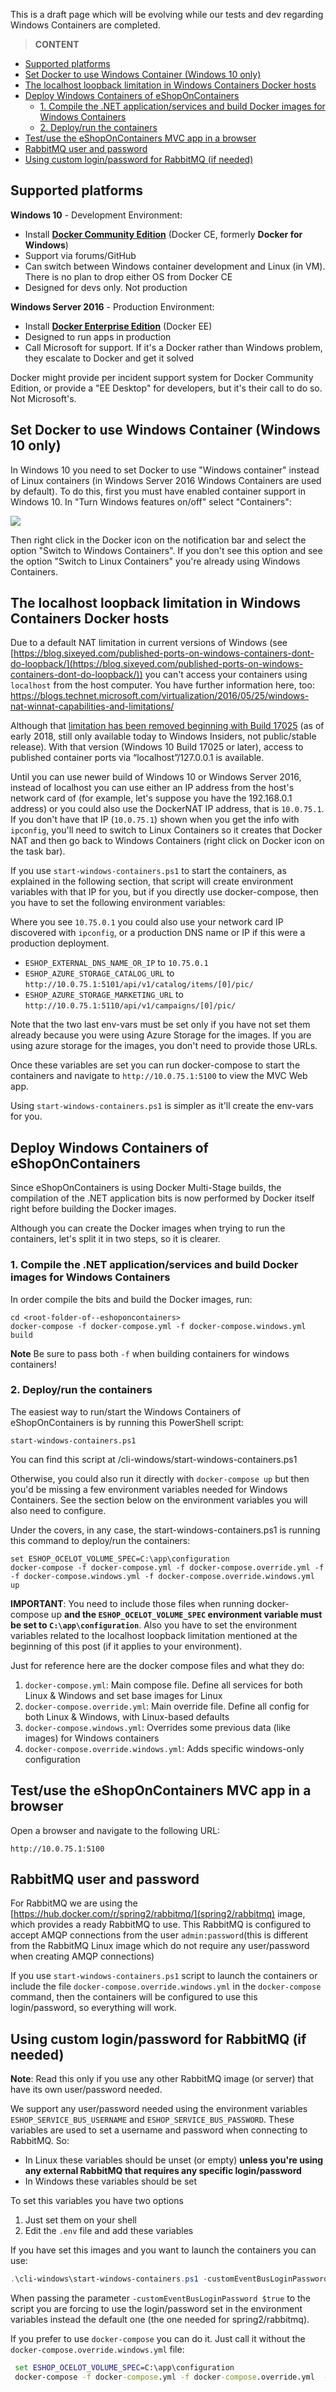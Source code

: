 This is a draft page which will be evolving while our tests and dev regarding Windows Containers are completed.

> **CONTENT**

- [Supported platforms](#supported-platforms)
- [Set Docker to use Windows Container (Windows 10 only)](#set-docker-to-use-windows-container-windows-10-only)
- [The localhost loopback limitation in Windows Containers Docker hosts](#the-localhost-loopback-limitation-in-windows-containers-docker-hosts)
- [Deploy Windows Containers of eShopOnContainers](#deploy-windows-containers-of-eshoponcontainers)
  - [1. Compile the .NET application/services and build Docker images for Windows Containers](#1-compile-the-net-applicationservices-and-build-docker-images-for-windows-containers)
  - [2. Deploy/run the containers](#2-deployrun-the-containers)
- [Test/use the eShopOnContainers MVC app in a browser](#testuse-the-eshoponcontainers-mvc-app-in-a-browser)
- [RabbitMQ user and password](#rabbitmq-user-and-password)
- [Using custom login/password for RabbitMQ (if needed)](#using-custom-loginpassword-for-rabbitmq-if-needed)

## Supported platforms

**Windows 10** - Development Environment:

- Install **[Docker Community Edition](https://store.docker.com/editions/community/docker-ce-desktop-windows?tab=description)** (Docker CE, formerly **Docker for Windows**)
- Support via forums/GitHub
- Can switch between Windows container development and Linux (in VM). There is no plan to drop either OS from Docker CE
- Designed for devs only. Not production

**Windows Server 2016** - Production Environment:

- Install **[Docker Enterprise Edition](https://store.docker.com/editions/enterprise/docker-ee-server-windows?tab=description)** (Docker EE)
- Designed to run apps in production
- Call Microsoft for support. If it's a Docker rather than Windows problem, they escalate to Docker and get it solved

Docker might provide per incident support system for Docker Community Edition, or provide a "EE Desktop" for developers, but it's their call to do so. Not Microsoft's.

## Set Docker to use Windows Container (Windows 10 only)

In Windows 10 you need to set Docker to use "Windows container" instead of Linux containers (in Windows Server 2016 Windows Containers are used by default). To do this, first you must have enabled container support in Windows 10. In "Turn Windows features on/off" select "Containers":

![](deploty-to-images/Deploy-to-Windows-containers/enable-windows-containers.png)

Then right click in the Docker icon on the notification bar and select the option "Switch to Windows Containers". If you don't see this option and see the option "Switch to Linux Containers" you're already using Windows Containers.

## The localhost loopback limitation in Windows Containers Docker hosts

Due to a default NAT limitation in current versions of Windows (see [https://blog.sixeyed.com/published-ports-on-windows-containers-dont-do-loopback/](https://blog.sixeyed.com/published-ports-on-windows-containers-dont-do-loopback/)) you can't access your containers using `localhost` from the host computer.
You have further information here, too: https://blogs.technet.microsoft.com/virtualization/2016/05/25/windows-nat-winnat-capabilities-and-limitations/

Although that [limitation has been removed beginning with Build 17025](https://blogs.technet.microsoft.com/networking/2017/11/06/available-to-windows-10-insiders-today-access-to-published-container-ports-via-localhost127-0-0-1/) (as of early 2018, still only available today to Windows Insiders, not public/stable release). With that version (Windows 10 Build 17025 or later), access to published container ports via “localhost”/127.0.0.1 is available.

Until you can use newer build of Windows 10 or Windows Server 2016, instead of localhost you can use either an IP address from the host's network card of (for example, let's suppose you have the 192.168.0.1 address) or you could also use the DockerNAT IP address, that is `10.0.75.1`. If you don't have that IP (`10.0.75.1`) shown when you get the info with `ipconfig`, you'll need to switch to Linux Containers so it creates that Docker NAT and then go back to Windows Containers (right click on Docker icon on the task bar).

If you use `start-windows-containers.ps1` to start the containers, as explained in the following section, that script will create environment variables with that IP for you, but if you directly use docker-compose, then you have to set the following environment variables:

Where you see `10.75.0.1` you could also use your network card IP discovered with `ipconfig`, or a production DNS name or IP if this were a production deployment.

* `ESHOP_EXTERNAL_DNS_NAME_OR_IP` to `10.75.0.1` 
* `ESHOP_AZURE_STORAGE_CATALOG_URL` to `http://10.0.75.1:5101/api/v1/catalog/items/[0]/pic/`
* `ESHOP_AZURE_STORAGE_MARKETING_URL` to `http://10.0.75.1:5110/api/v1/campaigns/[0]/pic/`

Note that the two last env-vars must be set only if you have not set them already because you were using Azure Storage for the images. If you are using azure storage for the images, you don't need to provide those URLs.

Once these variables are set you can run docker-compose to start the containers and navigate to `http://10.0.75.1:5100` to view the MVC Web app.

Using `start-windows-containers.ps1` is simpler as it'll create the env-vars for you.

## Deploy Windows Containers of eShopOnContainers

Since eShopOnContainers is using Docker Multi-Stage builds, the compilation of the .NET application bits is now performed by Docker itself right before building the Docker images.

Although you can create the Docker images when trying to run the containers, let's split it in two steps, so it is clearer.

### 1. Compile the .NET application/services and build Docker images for Windows Containers

In order compile the bits and build the Docker images, run:

```console
cd <root-folder-of--eshoponcontainers>
docker-compose -f docker-compose.yml -f docker-compose.windows.yml build
```

**Note** Be sure to pass both `-f` when building containers for windows containers!

### 2. Deploy/run the containers

The easiest way to run/start the Windows Containers of eShopOnContainers is by running this PowerShell script:

`start-windows-containers.ps1` 

You can find this script at /cli-windows/start-windows-containers.ps1

Otherwise, you could also run it directly with `docker-compose up` but then you'd be missing a few environment variables needed for Windows Containers. See the section below on the environment variables you will also need to configure.

Under the covers, in any case, the start-windows-containers.ps1 is running this command to deploy/run the containers:

```console
set ESHOP_OCELOT_VOLUME_SPEC=C:\app\configuration
docker-compose -f docker-compose.yml -f docker-compose.override.yml -f -f docker-compose.windows.yml -f docker-compose.override.windows.yml up
```

**IMPORTANT**: You need to include those files when running docker-compose up **and the `ESHOP_OCELOT_VOLUME_SPEC` environment variable must be set to `C:\app\configuration`**. Also you have to set the environment variables related to the localhost loopback limitation mentioned at the beginning of this post (if it applies to your environment).

Just for reference here are the docker compose files and what they do:

1. `docker-compose.yml`: Main compose file. Define all services for both Linux & Windows and set base images for Linux
2. `docker-compose.override.yml`: Main override file. Define all config for both Linux & Windows, with Linux-based defaults
3. `docker-compose.windows.yml`: Overrides some previous data (like images) for Windows containers
4. `docker-compose.override.windows.yml`: Adds specific windows-only configuration

## Test/use the eShopOnContainers MVC app in a browser

Open a browser and navigate to the following URL:

`http://10.0.75.1:5100`

## RabbitMQ user and password

For RabbitMQ we are using the [https://hub.docker.com/r/spring2/rabbitmq/](spring2/rabbitmq) image, which provides a ready RabbitMQ to use. This RabbitMQ is configured to accept AMQP connections from the user `admin:password`(this is different from the RabbitMQ Linux image which do not require any user/password when creating AMQP connections)

If you use `start-windows-containers.ps1` script to launch the containers or include the file `docker-compose.override.windows.yml` in the `docker-compose` command, then the containers will be configured to use this login/password, so everything will work.

## Using custom login/password for RabbitMQ (if needed)

**Note**: Read this only if you use any other RabbitMQ image (or server) that have its own user/password needed.

We support any user/password needed using the environment variables `ESHOP_SERVICE_BUS_USERNAME` and `ESHOP_SERVICE_BUS_PASSWORD`. These variables are used to set a username and password when connecting to RabbitMQ. So:

* In Linux these variables should be unset (or empty) **unless you're using any external RabbitMQ that requires any specific login/password**
* In Windows these variables should be set

To set this variables you have two options

1. Just set them on your shell 
2. Edit the `.env` file and add these variables

If you have set this images and you want to launch the containers you can use:

```powershell
.\cli-windows\start-windows-containers.ps1 -customEventBusLoginPassword $true
```

When passing the parameter `-customEventBusLoginPassword $true` to the script you are forcing to use the login/password set in the environment variables instead the default one (the one needed for spring2/rabbitmq). 

If you prefer to use `docker-compose` you can do it. Just call it without the `docker-compose.override.windows.yml` file:

```cmd
 set ESHOP_OCELOT_VOLUME_SPEC=C:\app\configuration
 docker-compose -f docker-compose.yml -f docker-compose.override.yml  -f docker-compose.windows.yml up
```
